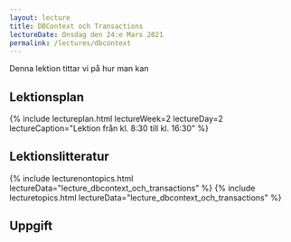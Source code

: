 ```yaml
---
layout: lecture
title: DBContext och Transactions
lectureDate: Onsdag den 24:e Mars 2021
permalink: /lectures/dbcontext
---
```


Denna lektion tittar vi på hur man kan 

## Lektionsplan

{% include lectureplan.html lectureWeek=2 lectureDay=2 lectureCaption="Lektion från kl. 8:30 till kl. 16:30" %}

## Lektionslitteratur

{% include lecturenontopics.html lectureData="lecture_dbcontext_och_transactions" %}
{% include lecturetopics.html lectureData="lecture_dbcontext_och_transactions" %}

## Uppgift